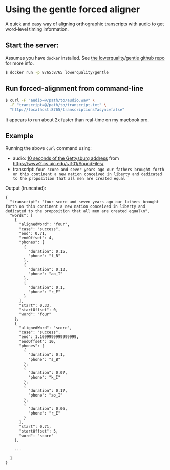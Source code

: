 # Using the gentle forced aligner

A quick and easy way of aligning orthographic transcripts with audio to get word-level timing information.

## Start the server:
Assumes you have `docker` installed. See [the lowerquality/gentle github repo](https://github.com/lowerquality/gentle) for more info.

```bash
$ docker run -p 8765:8765 lowerquality/gentle
```

## Run forced-alignment from command-line
```bash
$ curl -F "audio=@/path/to/audio.wav" \
  -F "transcript=@/path/to/transcript.txt" \
  "http://localhost:8765/transcriptions?async=false"
```

It appears to run about 2x faster than real-time on my macbook pro.

## Example
Running the above `curl` command using:

- audio: [10 seconds of the Gettysburg address](https://www2.cs.uic.edu/~i101/SoundFiles/gettysburg10.wav) from https://www2.cs.uic.edu/~i101/SoundFiles/
- transcript: `four score and sever years ago our fathers brought forth on this continent a new nation conceived in liberty and dedicated to the proposition that all men are created equal`

Output (truncated):
```
{
  "transcript": "four score and seven years ago our fathers brought forth on this continent a new nation conceived in liberty and dedicated to the proposition that all men are created equal\n",
  "words": [
    {
      "alignedWord": "four",
      "case": "success",
      "end": 0.71,
      "endOffset": 4,
      "phones": [
        {
          "duration": 0.15,
          "phone": "f_B"
        },
        {
          "duration": 0.13,
          "phone": "ao_I"
        },
        {
          "duration": 0.1,
          "phone": "r_E"
        }
      ],
      "start": 0.33,
      "startOffset": 0,
      "word": "four"
    },
    {
      "alignedWord": "score",
      "case": "success",
      "end": 1.1099999999999999,
      "endOffset": 10,
      "phones": [
        {
          "duration": 0.1,
          "phone": "s_B"
        },
        {
          "duration": 0.07,
          "phone": "k_I"
        },
        {
          "duration": 0.17,
          "phone": "ao_I"
        },
        {
          "duration": 0.06,
          "phone": "r_E"
        }
      ],
      "start": 0.71,
      "startOffset": 5,
      "word": "score"
    },
    
    ...
    
  ]
}
```

